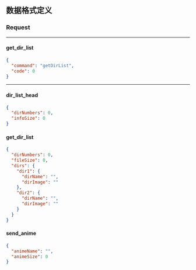 ## 数据格式定义

### Request

****

#### get_dir_list

```json
{
  "command": "getDirList",
  "code": 0
}
```

****

#### dir_list_head

```json
{
  "dirNumbers": 0,
  "infoSize": 0
}

```

#### get_dir_list

```json
{
  "dirNumbers": 0,
  "fileSize": 0,
  "dirs": {
    "dir1": {
      "dirName": "",
      "dirImage": ""
    },
    "dir2": {
      "dirName": "",
      "dirImage": ""
    }
  }
}

```

#### send_anime

```json
{
  "animeName": "",
  "animeSize": 0
}
```